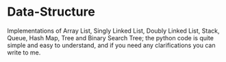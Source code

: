 # Data-Structure
Implementations of Array List, Singly Linked List, Doubly Linked List, Stack, Queue, Hash Map, Tree and Binary Search Tree;
the python code is quite simple and easy to understand, and if you need any clarifications you can write to me.
